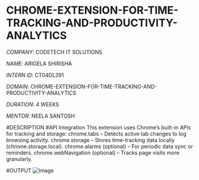 # CHROME-EXTENSION-FOR-TIME-TRACKING-AND-PRODUCTIVITY-ANALYTICS

*COMPANY*: CODETECH IT SOLUTIONS

*NAME*: ARIGELA SHIRISHA

*INTERN ID*: CT04DL391

*DOMAIN*: CHROME-EXTENSION-FOR-TIME-TRACKING-AND-PRODUCTIVITY-ANALYTICS

*DURATION*: 4 WEEKS

*MENTOR*: NEELA SANTOSH

#DESCRIPTION
#API Integration
This extension uses Chrome’s built-in APIs for tracking and storage:
chrome.tabs – Detects active tab changes to log browsing activity.
chrome.storage – Stores time-tracking data locally (chrome.storage.local).
chrome.alarms (optional) – For periodic data sync or reminders.
chrome.webNavigation (optional) – Tracks page visits more granularly.

#OUTPUT
![Image](https://github.com/user-attachments/assets/47ba0a01-ef21-416a-8fea-a907a4c41eda)
